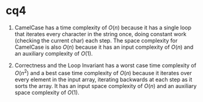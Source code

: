 # cq4

1. CamelCase has a time complexity of $O(n)$ because it has a single loop that iterates every character in the string once, doing constant work (checking the current char) each step.
The space complexity for CamelCase is also $O(n)$ because it has an input complexity of $O(n)$ and an auxiliary complexity of $O(1)$.

2. Correctness and the Loop Invariant has a worst case time complexity of $O(n^2)$ and a best case time complexity of $O(n)$ because it iterates over every element in the input array, iterating backwards at each step as it sorts the array.
It has an input space complexity of $O(n)$ and an auxiliary space complexity of  $O(1)$.
